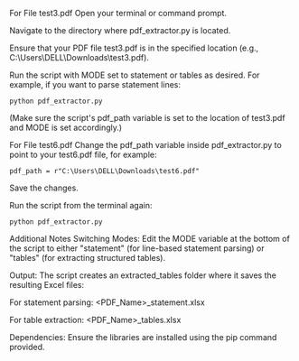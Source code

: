 For File test3.pdf
Open your terminal or command prompt.

Navigate to the directory where pdf_extractor.py is located.

Ensure that your PDF file test3.pdf is in the specified location (e.g., C:\Users\DELL\Downloads\test3.pdf).

Run the script with MODE set to statement or tables as desired. For example, if you want to parse statement lines:

```python pdf_extractor.py```

(Make sure the script's pdf_path variable is set to the location of test3.pdf and MODE is set accordingly.)

For File test6.pdf
Change the pdf_path variable inside pdf_extractor.py to point to your test6.pdf file, for example:

```pdf_path = r"C:\Users\DELL\Downloads\test6.pdf"```

Save the changes.

Run the script from the terminal again:

```python pdf_extractor.py```


Additional Notes
Switching Modes:
Edit the MODE variable at the bottom of the script to either "statement" (for line-based statement parsing) or "tables" (for extracting structured tables).

Output:
The script creates an extracted_tables folder where it saves the resulting Excel files:

For statement parsing: <PDF_Name>_statement.xlsx

For table extraction: <PDF_Name>_tables.xlsx

Dependencies:
Ensure the libraries are installed using the pip command provided.
